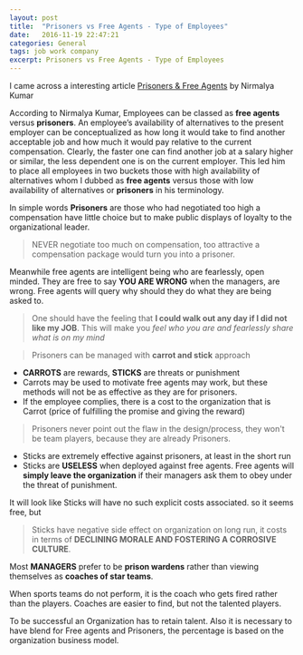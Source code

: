 ```yaml
---
layout: post
title:  "Prisoners vs Free Agents - Type of Employees"
date:   2016-11-19 22:47:21
categories: General
tags: job work company
excerpt: Prisoners vs Free Agents - Type of Employees
---
```


I came across a interesting article [Prisoners & Free Agents](https://nirmalyakumar.com/2016/11/19/prisoners-and-free-agents/) by Nirmalya Kumar

According to Nirmalya Kumar, Employees can be classed as **free agents** versus **prisoners**. An employee’s availability of alternatives to the present employer can be conceptualized as how long it would take to find another acceptable job and how much it would pay relative to the current compensation. Clearly, the faster one can find another job at a salary higher or similar, the less dependent one is on the current employer. This led him to place all employees in two buckets those with high availability of alternatives whom I dubbed as **free agents** versus those with low availability of alternatives or **prisoners** in his terminology.

In simple words **Prisoners** are those who had negotiated too high a compensation have little choice but to make public displays of loyalty to the organizational leader.

> NEVER negotiate too much on compensation, too attractive a compensation package would turn you into a prisoner.

Meanwhile free agents are intelligent being who are fearlessly, open minded. They are free to say **YOU ARE WRONG** when the managers, are wrong. Free agents will query why should they do what they are being asked to.

> One should have the feeling that **I could walk out any day if I did not like my JOB**. This will make you *feel who you are and fearlessly share what is on my mind*

> Prisoners can be managed with **carrot and stick** approach

* **CARROTS** are rewards, **STICKS** are threats or punishment
* Carrots may be used to motivate free agents may work, but these methods will not be as effective as they are for prisoners.
* If the employee complies, there is a cost to the organization that is Carrot (price of fulfilling the promise and giving the reward)

> Prisoners never point out the flaw in the design/process, they won't be team players, because they are already Prisoners.

* Sticks are extremely effective against prisoners, at least in the short run
* Sticks are **USELESS** when deployed against free agents. Free agents will **simply leave the organization** if their managers ask them to obey under the threat of punishment.

It will look like Sticks will have no such explicit costs associated. so it seems free, but

> Sticks have negative side effect on organization on long run, it costs in terms of **DECLINING MORALE AND FOSTERING A CORROSIVE CULTURE**.


Most **MANAGERS** prefer to be **prison wardens** rather than viewing themselves as **coaches of star teams**.

When sports teams do not perform, it is the coach who gets fired rather than the players. Coaches are easier to find, but not the talented players.

To be successful an Organization has to retain talent. Also it is necessary to have blend for Free agents and Prisoners, the percentage is based on the organization business model.
